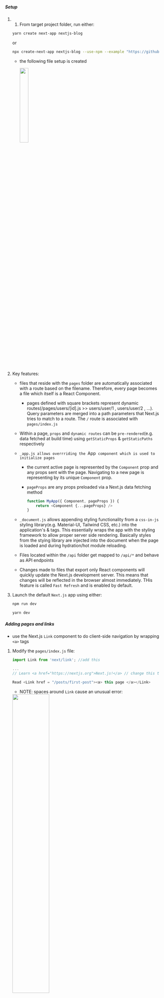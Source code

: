 ##### Setup

1) 1) From target project folder, run either:

    ~~~ bash
    yarn create next-app nextjs-blog
    ~~~

    or

    ~~~ bash
    npx create-next-app nextjs-blog --use-npm --example "https://github.com/vercel/next-learn-starter/tree/master/learn-starter"


    ~~~


   - the following file setup is created

        <img src = "img_readme/orig_setup.png" width = "25%" >

2) Key features:

    - files that reside with the `pages` folder are automatically associated with a route based on the filename. Therefore, every page becomes a file which itself is a React Component.

      - pages defined with square brackets represent dynamic routes(/pages/users/[id].js  >>  users/user/1 ,  users/user/2 , ...). Query parameters are merged into a path parameters that Next.js tries to match to a route. The `/` route is associated with `pages/index.js`

    - Within a page, `props` and `dynamic routes` can be `pre-rendered`(e.g. data fetched at build time) using `getStaticProps` & `getStaticPaths` respectively


    - `_app.js allows overrriding the `App` component which is used to initialize pages`
      - the current active page is represented by the `Component` prop and any props sent with the page. Navigating to a new page is representing by its unique `Component` prop.
      - `pageProps` are any props preloaded via a Next.js data fetching method

        ~~~ js
        function MyApp({ Component, pageProps }) {
            return <Component {...pageProps} />
        }
        ~~~

    - `_document.js` allows appending styling functionality from a `css-in-js` styling library(e.g. Material-UI, Tailwind CSS, etc.) into the application's <html> & <body> tags. This essentially wraps the app with the styling framework to allow proper server side rendering. Basically styles from the stying library are injected into the document when the page is loaded and during hydration/hot module reloading.

    - Files located within the `/api` folder get mapped to `/api/*` and behave as API endpoints

    - Changes made to files that export only React components will quickly update the Next.js development server. This means that changes will be reflected in the browser almost immediately. THis feature is called `Fast Refresh` and is enabled by default.

3) Launch the default  `Next.js` app using  either:
   
    ~~~ bash
    npm run dev
    ~~~

    ~~~ bash
    yarn dev
    ~~~

##### Adding pages and links

- use the Next.js `Link` component to do client-side navigation by wrapping `<a>` tags

1) Modify the `pages/index.js` file:

    ~~~ js
    import Link from 'next/link'; //add this

    ...
    // Learn <a href="https://nextjs.org">Next.js!</a> // change this to

    Read <Link href = "/posts/first-post"><a> this page </a></Link>   

    ~~~

   - NOTE: spaces around `Link` cause an unusual error:

    <img src = "img_readme/React-Children-only_Error.png" width = "50%"/>

  
2) Create posts/first-post.js :

    - Next.js will use `code splitting` to load only what is required for the page render
    - in production, React.js `prefetches` pages referenced in `Link` components
   - NOTE: inclusion of pages/_app.js removes anchor tag formatting on first-post page

        <img src = "img_readme/no_pages_a_formatting.png" width = "30%"/>
    
    - If CSS is required, add using className to the `a` tag, NOT the `Link` tag
    - Use `a` tags to link to external content

    ~~~ js
    import Link from 'next/link';

    import Link from 'next/link';


    export default function FirstPost() {
        return (
            <div>
                <h1> First Post Page </h1>
                <h2> 
                    <Link href = "/">
                        <a> Back to Home page </a>
                    </Link>            
                </h2> 
            </div>

        )
    }

    ~~~

##### Assets, Metadata, CSS

- Next.js serves static files from the `public` directory. The file referenced by `src="/vercel.svg"` exists within the `public` directory

- the `Head` component is part of Next.js. The tab of the first-post page will display the title given to the `Head` component.

    ~~~ js
    import Head from 'next/head'

    ...

    <div>
        <Head>
            <title> First Post Title </title>            
        </Head>

        <h1> First Post Page </h1>

    ~~~

- Next.js supports the `CSS-in-JS` library `styled-jsx` that permits scoped styling. This means that other similarly referenced components do not inherit attributes as with typical CSS rules. Instead, unique class names are generated for each JSX element

1) Set up styling for first-post.js

   - create `components/layout.module.css`

        ~~~ js
        .container {
            max-width: 36rem;
            padding: 0 1 rem;
            margin: 3rem auto 6 rem;
            border: 1px solid deeppink;
        }
        ~~~


    - create `components/layout.js`
        ~~~ js

        import styles from './layout.module.css'

        export default function Layout({children}) {
            return <div className = {stylers.container}> {children} </div>
        }
        ~~~

    - modify pages/first-post.js

        ~~~ js
        import Link from 'next/link'
        import Head from 'next/head'
        import Layout from '../../components/layout'


        export default function FirstPost() {
            return (
                <Layout>
                    <Head>
                        <title> First Post Title </title>            
                    </Head>

                    <h1> First Post Page </h1>
                    <h2> 
                        <Link href = "/">
                            <a> Back to Home page </a>
                        </Link>            
                    </h2> 
                </Layout>

            )

        }
        ~~~

2) Global styling can be implemented by adding `_app.js` to the `pages` folder

    - create `_app.js`
    - the component name does not have to be MyApp

        ~~~ js
        import '../styles/globals.css'

        function MyApp({ Component, pageProps }) {
            return <Component {...pageProps} />
        }

        export default MyApp
        ~~~



3) Adding styled-jsx to index.js starts to cause attributes to override each other

    ~~~ jsx
        <style jsx>{`
            .footerBack {
            background-color: lightgray;
        }
    
        `}</style>
    ~~~

4) To create an avatar for the home page

    - save an image to public/images

    - append to `layout.module.css`

        ~~~ css
        .container {
        max-width: 36rem;
        padding: 0 1rem;
        margin: 3rem auto 6rem;
        }

        .header {
        display: flex;
        flex-direction: column;
        align-items: center;
        }

        .headerImage {
        width: 6rem;
        height: 6rem;
        }

        .headerHomeImage {
        width: 8rem;
        height: 8rem;
        }

        .backToHome {
        margin: 3rem 0 0;
        }
        ~~~

    - create `styles.utils.module.css`

        ~~~ css
        .heading2Xl {
        font-size: 2.5rem;
        line-height: 1.2;
        font-weight: 800;
        letter-spacing: -0.05rem;
        margin: 1rem 0;
        }

        .headingXl {
        font-size: 2rem;
        line-height: 1.3;
        font-weight: 800;
        letter-spacing: -0.05rem;
        margin: 1rem 0;
        }

        .headingLg {
        font-size: 1.5rem;
        line-height: 1.4;
        margin: 1rem 0;
        }

        .headingMd {
        font-size: 1.2rem;
        line-height: 1.5;
        }

        .borderCircle {
        border-radius: 9999px;
        }

        .colorInherit {
        color: inherit;
        }

        .padding1px {
        padding-top: 1px;
        }

        .list {
        list-style: none;
        padding: 0;
        margin: 0;
        }

        .listItem {
        margin: 0 0 1.25rem;
        }

        .lightText {
        color: #999;
        }
        ~~~


    - update `layout.js`

        ~~~ js
        import Head from 'next/head'
        import styles from './layout.module.css'
        import utilStyles from '../styles/utils.module.css'
        import Link from 'next/link'

        const name = 'Nextjs Dude'
        export const siteTitle = 'Next.js Sample Website'

        export default function Layout({ children, home }) {
        return (
            <div className={styles.container}>
            <Head>
                <link rel="icon" href="/favicon.ico" />
                <meta
                name="description"
                content="Learn how to build a personal website using Next.js"
                />
                <meta
                property="og:image"
                content={`https://og-image.now.sh/${encodeURI(
                    siteTitle
                )}.png?theme=light&md=0&fontSize=75px&images=https%3A%2F%2Fassets.vercel.com%2Fimage%2Fupload%2Ffront%2Fassets%2Fdesign%2Fnextjs-black-logo.svg`}
                />
                <meta name="og:title" content={siteTitle} />
                <meta name="twitter:card" content="summary_large_image" />
            </Head>
            <header className={styles.header}>
                {home ? (
                <>
                    <img
                    src="/images/avatar.jpg"
                    className={`${styles.headerHomeImage} ${utilStyles.borderCircle}`}
                    alt={name}
                    />
                    <h1 className={utilStyles.heading2Xl}>{name}</h1>
                </>
                ) : (
                <>
                    <Link href="/">
                    <a>
                        <img
                        src="/images/avatar.jpg"
                        className={`${styles.headerImage} ${utilStyles.borderCircle}`}
                        alt={name}
                        />
                    </a>
                    </Link>
                    <h2 className={utilStyles.headingLg}>
                    <Link href="/">
                        <a className={utilStyles.colorInherit}>{name}</a>
                    </Link>
                    </h2>
                </>
                )}
            </header>
            <main>{children}</main>
            {!home && (
                <div className={styles.backToHome}>
                <Link href="/">
                    <a>← Back to home</a>
                </Link>
                </div>
            )}
            </div>
        )
        }
        ~~~

    - update `pages/index.js`    

        ~~~ js
            import Head from 'next/head'
            import Layout, { siteTitle } from '../components/layout'
            import utilStyles from '../styles/utils.module.css'

            export default function Home() {
            return (
                <Layout home>
                <Head>
                    <title>{siteTitle}</title>
                </Head>
                <section className={utilStyles.headingMd}>
                    <p> You know, if it wasn't for the existential terror of staring into a void of space, 
                    I'd say I'm feeling better today. The infection's run its course, Thanks to the blue 
                    meanie back there. World governments are in pieces. The parts that are still working 
                    are trying to take a census. And it looks like he did... he did exactly what he said 
                    he was gonna do. Thanos wiped out fifty percent, of all living creatures </p>
                    <p>
                    (This is a sample website - you’ll be building a site like this on{' '}
                    <a href="https://nextjs.org/learn">our Next.js tutorial</a>.)
                    </p>
                </section>
                </Layout>

        ~~~

##### Handlinfg Data

- `Next.js` implements `pre-rendering` HTML and the minimal amount of JavaScript(e.g. event handlers, etc.) for all pages as opposed to using the rendering from the browser as with `client-side` rendering. In fact, disabling JavaScript in your browser will not prevent the app from rendering pages as would happen with a simple React app.
- Next.js defines two types of `pre-rendering`:
    - Static Generation: generated at build time & reused on repeat requests(good whenever content is less likely to be updated)
      - There are two types of Static Generation:
          - Static Generation Without Data: fetching page data is not required at build time
          - Static Generation With Data: data must be fetched at build time. Data is fetched asynchronously using `getStaticProps` at build time in production and passed in as page props.   
    - SSR(Server-side rendering: generated at time of page request(good when page data is updated often)
- In development mode, ALL pages are pre-rendered and `getStaticProps` is called for each page request
- A 'hybrid' app uses both types of `pre-rendering`
- When a page loads, all of the JavaScript code runs to create a dynamic and interactive page. This process is called `hydration`. Basically, this process will activate of the app's React components

1) Create a `posts` folder in the project directory and add two files: 

    - `YAML front matter` is contained within the `---` section of each file. This metadata that can be read using a library called `gray-matter`. `YAML` is a type of markup often noted for being easy to read and is often used in configuration files for servers, operations systems, app, etc.
    - Install `gray-metter` via the terminal `npm install gray-matter`

   - `pre-rendering.md`

        ~~~ md
        ---
        title: 'Two Forms of Pre-rendering'
        date: '2020-01-01'
        ---

        Next.js has two forms of pre-rendering: **Static Generation** and **Server-side Rendering**. The difference is in **when** it generates the HTML for a page.

        - **Static Generation** is the pre-rendering method that generates the HTML at **build time**. The pre-rendered HTML is then _reused_ on each request.
        - **Server-side Rendering** is the pre-rendering method that generates the HTML on **each request**.

        Importantly, Next.js lets you **choose** which pre-rendering form to use for each page. You can create a "hybrid" Next.js app by using Static Generation for most pages and using Server-side Rendering for others.

        ~~~

    - `ssg,ssr.md`

        ~~~ md
        ---
        title: 'When to Use Static Generation v.s. Server-side Rendering'
        date: '2020-01-02'
        ---

        We recommend using **Static Generation** (with and without data) whenever possible because your page can be built once and served by CDN, which makes it much faster than having a server render the page on every request.

        You can use Static Generation for many types of pages, including:

        - Marketing pages
        - Blog posts
        - E-commerce product listings
        - Help and documentation

        You should ask yourself: "Can I pre-render this page **ahead** of a user's request?" If the answer is yes, then you should choose Static Generation.

        On the other hand, Static Generation is **not** a good idea if you cannot pre-render a page ahead of a user's request. Maybe your page shows frequently updated data, and the page content changes on every request.

        In that case, you can use **Server-Side Rendering**. It will be slower, but the pre-rendered page will always be up-to-date. Or you can skip pre-rendering and use client-side JavaScript to populate data.

        ~~~

2)  Create a `lib` folder and add the `posts.js` file

- this will fetch and sort file system data for the app to `pre-render`      

    ~~~ js
    import fs from 'fs'  // A Node.js module for file-system operations
    import path from 'path' // A Node.js module for navigating different OS file systems
    import matter from 'gray-matter' // used to read YAML front matter


    // The path.join() method joins all given path segments together 
    // using the platform-specific separator as a delimiter, then normalizes the resulting path.
    //    process.cwd() gets the current working directory
    const postsDirectory = path.join(process.cwd(), 'posts')

    export function getSortedPostsData() {
        // Get the filenames from /posts MD files by reading dir contents synchronously, (blocks other code until done)
        const fileNames = fs.readdirSync(postsDirectory)

        // map into an array
        const allPostsData = fileNames.map(fileName => {
            // truncate .md suffix
            //const id = fileName.replace(/\.md$/, '')
            const id = fileName(0, fileName.length - 3)

            // read markdown as a string
            //          reads file contents synchronously (blocks other code until done)
            const fullPath = path.join(postsDirectory, fileName)
            const fileContents = fs.readFileSync(fullPath, 'utf8')

            // let gray-matter parse post metadata section
            const matterResult = matter(fileContents)

            // merge data with id
            return {
                id, 
                ...matterResult.data
            }
        })

        // NOW, return sorted allPostsData
        return allPostsData.sort((a,b) => {
            if (a.date < b.date) {
                return 1
            } else {
                return -1
            }
        })

    }
    ~~~


3) Use `getStaticProps` to pass in posts data as props to the `Home` component of `pages/index.js`    

   - `getSortedPostsData()` is used to within `getStaticProps` to fetch data passed in as the prop `allPostsData` into the `Home` component 

     ~~~ js
     ...
     import {getSortedPostsData} from './lib/posts'

     export default function Home({allPostsData}) {
        return (
        <Layout home>


            <section className = {`${utilStyles.headingMd} ${utilSytels.padding1px}`}>
                    <h2 className = {utilStyles.headingMd}></h2>
                    <ul className = {utilStyles.list}>
                    {allPostsData.map(({id, date, title}) => (
                        <li className = {utilStyles.listItems} key = {id}>
                        {title}
                        <br/>
                        {id}
                        <br/>
                        {date}
                        </li>
                    ))}
                    </ul>      
                </section>
        </Layout>
        )
     }

     export async function getStaticProps() {
        const allPostsData = getSortedPostsData()
        return {
        props: {
            allPostsData
        }
        }
     }
     ~~~

##### Dynamic Routes

- Surrounding a page name with [ ] tells Next.js that this a dynamic route.
- This page uses `getStaticPaths` to return an obj containing parameters that define specific routes(e.g. provides list a of id values as obj for `route posts/<id>`)
- This page uses `getStaticProps` to provide the specific data to render the page
- the `Layout` component is like a template for how pages rendered for the dynamic routes should look


1) Add these functions to `pages/posts.js`

    ~~~ js
    // this will get id values for a specific post page
    //              used by getStaticPaths in [id].js
    export function getAllPostIds () {
        const fileNames = fs.readdirSync(postsDirectory)


        return fileNames.map(fileName => {
            return {
                // MUST return an obj NOT a string for id
                params: {
                    id: fileName.substr(0, fileName.length - 3)
                //  id: fileName.replace(/\.md$/, '')
                }
            
            }
        
        })

    }

    // this will get all page data that matches the id
    //              used by getStaticProps in [id].js

    export function getPostData(id) {
        const fullPath = path.join(postsDirectory, `${id}.md`)
        const fileContents = fs.readFileSync(fullPath, 'utf8')

        // Use gray-matter to parse post metadata section for a given id
        const matterResult = matter(fileContents)

        // Merge id with corresponding data
        return {
            id,
            ...matterResult.data
        }
    ~~~

2) Create `posts/[id].js` 

   - this files must include:
        -  a React component that uses a prop returned from `getStaticProps`
        -  a `getStaticPaths` function that returns an array of obj that must include  `path` & `required` keys. 
           - The `path` key itself contains an array of obj that describe key-value pairs for page parameters. The obj will use the same key as the filename used within the square brackets of [`filename`].js For example, [`id`].js would correspond to a route parameters array obj keys of the form  {`id`: 1, `id`: 2, ...}
           - The `required` key is a boolean and returns a `404` message when set to false. Setting  to true is used for incrementally loading pages. The setting ``fallback: 'blocking'` is used to emulate the behavior  of SSR.
        - a `getStaticProps` function that returns a `props` obj that is serializable(e.g. can convert the format of an obj into a byte-stream string). This props obj is passed into the React component used to render the dynamic pages. 

   - Remember to `destructure` the `postData` prop passed in to the `Post` component(e.g. Post({postData}) NOT  Post(postData))

        ~~~ js
        import Layout from '../../components/layout'
        import {getAllPostIds, getPostData} from '../../lib/posts'

        // postData prop passed in from getStaticProps
        export default function Post({postData}) {
            
            console.log('postData ', postData)    


            return (
                <Layout>
                    {postData.title}
                    <br/>
                    {postData.id}
                    <br/>
                    {postData.date}
                </Layout>
            )

        }


        // Must include getStatidPaths
        export async function getStaticPaths() {
            const paths = getAllPostIds()

            console.log(">>> paths ", paths)    
            // paths  [ { params: { id: 'pre-rendering' } }, { params: { id: 'ssg-ssr' } } ]


            return {
                paths, 
                fallback: false // required
            }

        }

        // Must also include getStaticProps
        export async function getStaticProps({params}) {
            console.log(" >>>>>> params ", params)
            // >>>>>> params  { id: 'ssg-ssr' }
            
            const postData = getPostData(params.id)
            console.log('getStatic ', postData)
            // getStatic  {
            // id: 'ssg-ssr',
            // title: 'When to Use Static Generation v.s. Server-side Rendering',
            // date: '2020-01-02'
            // }


            return {
                props: {
                    postData
                }
            }

        }
        ~~~

##### Displaying markdown in dynamically rendered pages

content from the markdown file after the `YAML front matter` is parsed into lines of `HTML sentences` and then concatenated into a string of HTML. This HTML string is rendered from the `postData` prop passed into the `Post` component in [id].js

<img src = "img_readme/parsed_markdown_html_string.png" width = "50%"/>

1) Install `remark` and `remark-html` via `yarn add remarl remark-html`

2) Modify `pages/posts.js`

    - notice that `async` is added to the `getPostData` function
  
        ~~~ js
        ...
        import remark from 'remark'     // parse markdown
        import html from 'remark-html'  // serializes Markdown as HTML
        ...
        export async function getPostData(id) {
            const fullPath = path.join(postsDirectory, `${id}.md`)
            const fileContents = fs.readFileSync(fullPath, 'utf8')

            // Use gray-matter to parse post metadata section for a given id
            const matterResult = matter(fileContents)

            // the metadata is processed further 
            // Use remark to convert the parsed markdown into HTML 
            const processedContent = await remark()
                .use(html)
                .process(matterResult.content)

            // console.log("\t processedContent", processedContent)        

            // convert HTML to string
            const contentHtml = processedContent.toString()
            // console.log("\t contentHtml ", contentHtml)

            // Merge id with corresponding data
            return {
                id,
                contentHtml,
                ...matterResult.data,
            }

        }
        ~~~

3) Modify [id].js  to render the parsed our markdown as HTML

    - `dangerouslySetInnerHTML` is a special React syntax for displaying HTML from code. This can sometimes lead to XSS(Cross-site scripting) attacks if user data input from a site is used to generate HTML. A module called `DOMPurify can be used` to mitigate risks of XSS.

        ~~~ js
        <Layout>
            {postData.title}
            <br/>
            {postData.id}
            <br/>
            {postData.date}
            <br/>
            <div dangerouslySetInnerHTML = {{__html: postData.contentHtml}}></div>

        </Layout>
        ~~~


###### Enhancing Styling for Dynamic Pages        

1) Create components/date.js

    - install `date-fns` via `yarn install date-fns`

        ~~~ js
        import {parseISO, format} from 'date-fns'

        export default function Date({dateString}) {
            const date = parseISO(dateString)
            return <time dateTime = {dateString}>{format(date, 'EEEEE LLLL d, yyyy')}</time>

        }
        ~~~

2) Modify `posts/[id].js`

    ~~~ js
    ...
    import Head from 'next/head'
    import Date from '../../components/date'
    import utilStyles from '../../styles/utils.modules.css'

    // postData prop passed in from getStaticProps
    export default function Post({postData}) {
        
        console.log('postData ', postData)    


        return (
            <Layout>
                <Head>
                    <title>postData.title</title>
                </Head>
                <article>
                    <h1 className={utilStyles.headingXl}>{postData.title}</h1>
                    <div className={utilStyles.lightText}>
                    <Date dateString={postData.date} />
                    </div>
                    <div dangerouslySetInnerHTML={{ __html: postData.contentHtml }} />
                </article>

            </Layout>
        )

    }
    ...
    ~~~